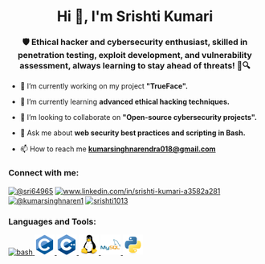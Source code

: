 <h1 align="center">Hi 👋, I'm Srishti Kumari</h1>
<h3 align="center">🛡️ Ethical hacker and cybersecurity enthusiast, skilled in penetration testing, exploit development, and vulnerability assessment, always learning to stay ahead of threats! 🚀🔍</h3>

- 🔭 I’m currently working on my project **"TrueFace".**

- 🌱 I’m currently learning **advanced ethical hacking techniques.**

- 👯 I’m looking to collaborate on **"Open-source cybersecurity projects".**

- 💬 Ask me about **web security best practices and scripting in Bash.**

- 📫 How to reach me **kumarsinghnarendra018@gmail.com**

<h3 align="left">Connect with me:</h3>
<p align="left">
<a href="https://twitter.com/@sri64965" target="blank"><img align="center" src="https://raw.githubusercontent.com/rahuldkjain/github-profile-readme-generator/master/src/images/icons/Social/twitter.svg" alt="@sri64965" height="30" width="40" /></a>
<a href="https://linkedin.com/in/www.linkedin.com/in/srishti-kumari-a3582a281" target="blank"><img align="center" src="https://raw.githubusercontent.com/rahuldkjain/github-profile-readme-generator/master/src/images/icons/Social/linked-in-alt.svg" alt="www.linkedin.com/in/srishti-kumari-a3582a281" height="30" width="40" /></a>
<a href="https://www.hackerrank.com/@kumarsinghnaren1" target="blank"><img align="center" src="https://raw.githubusercontent.com/rahuldkjain/github-profile-readme-generator/master/src/images/icons/Social/hackerrank.svg" alt="@kumarsinghnaren1" height="30" width="40" /></a>
<a href="https://www.leetcode.com/srishti1013" target="blank"><img align="center" src="https://raw.githubusercontent.com/rahuldkjain/github-profile-readme-generator/master/src/images/icons/Social/leet-code.svg" alt="srishti1013" height="30" width="40" /></a>
</p>

<h3 align="left">Languages and Tools:</h3>
<p align="left"> <a href="https://www.gnu.org/software/bash/" target="_blank" rel="noreferrer"> <img src="https://www.vectorlogo.zone/logos/gnu_bash/gnu_bash-icon.svg" alt="bash" width="40" height="40"/> </a> <a href="https://www.cprogramming.com/" target="_blank" rel="noreferrer"> <img src="https://raw.githubusercontent.com/devicons/devicon/master/icons/c/c-original.svg" alt="c" width="40" height="40"/> </a> <a href="https://www.w3schools.com/cpp/" target="_blank" rel="noreferrer"> <img src="https://raw.githubusercontent.com/devicons/devicon/master/icons/cplusplus/cplusplus-original.svg" alt="cplusplus" width="40" height="40"/> </a> <a href="https://www.linux.org/" target="_blank" rel="noreferrer"> <img src="https://raw.githubusercontent.com/devicons/devicon/master/icons/linux/linux-original.svg" alt="linux" width="40" height="40"/> </a> <a href="https://www.mysql.com/" target="_blank" rel="noreferrer"> <img src="https://raw.githubusercontent.com/devicons/devicon/master/icons/mysql/mysql-original-wordmark.svg" alt="mysql" width="40" height="40"/> </a> <a href="https://www.python.org" target="_blank" rel="noreferrer"> <img src="https://raw.githubusercontent.com/devicons/devicon/master/icons/python/python-original.svg" alt="python" width="40" height="40"/> </a> </p>
